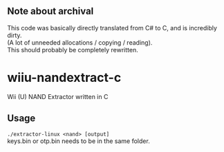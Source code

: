## Note about archival 
This code was basically directly translated from C# to C, and is incredibly dirty.  
(A lot of unneeded allocations / copying / reading).  
This should probably be completely rewritten.

# wiiu-nandextract-c
Wii (U) NAND Extractor written in C  

## Usage
`./extractor-linux <nand> [output]`  
keys.bin or otp.bin needs to be in the same folder.  
